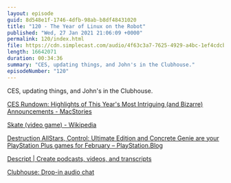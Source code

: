```yaml
---
layout: episode
guid: 8d548e1f-1746-4dfb-98ab-b8df48431020
title: "120 - The Year of Linux on the Robot"
published: "Wed, 27 Jan 2021 21:06:09 +0000"
permalink: 120/index.html
file: https://cdn.simplecast.com/audio/4f63c3a7-7625-4929-a4bc-1ef4cdcbca06/episodes/efd6b3b4-6511-4588-99d9-70a35837de94/audio/68e4e38e-7f4d-41b9-9c8e-72a463713ee2/default_tc.mp3?aid=rss_feed&feed=7Rzwf7P6
length: 16642071
duration: 00:34:36
summary: "CES, updating things, and John's in the Clubhouse."
episodeNumber: "120"
---
```


CES, updating things, and John's in the Clubhouse.

[CES Rundown: Highlights of This Year's Most Intriguing (and Bizarre) Announcements - MacStories](https://www.macstories.net/stories/ces-rundown-highlights-of-this-years-most-intriguing-and-bizarre-announcements/)

[Skate (video game) - Wikipedia](https://en.wikipedia.org/wiki/Skate_(video_game))

[Destruction AllStars, Control: Ultimate Edition and Concrete Genie are your PlayStation Plus games for February – PlayStation.Blog](https://blog.playstation.com/2021/01/27/destruction-allstars-control-ultimate-edition-and-concrete-genie-are-your-playstation-plus-games-for-february/)

[Descript | Create podcasts, videos, and transcripts](https://www.descript.com/)

[Clubhouse: Drop-in audio chat](https://www.joinclubhouse.com/)
